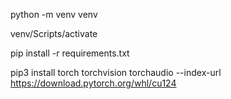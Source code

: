 python -m venv venv

venv/Scripts/activate

pip install -r requirements.txt

pip3 install torch torchvision torchaudio --index-url https://download.pytorch.org/whl/cu124